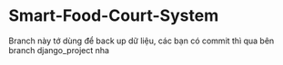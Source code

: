 # Smart-Food-Court-System

Branch này tớ dùng để back up dữ liệu, các bạn có commit thì qua bên branch django_project nha

